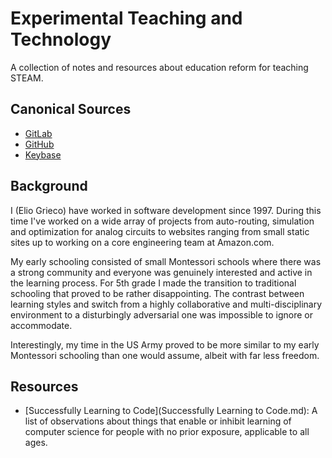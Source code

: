 # Experimental Teaching and Technology

A collection of notes and resources about education reform for teaching STEAM.

## Canonical Sources

* [GitLab](https://gitlab.com/comp_sci_edu/experimental-teaching-and-technology)
* [GitHub](https://github.com/egx-org/experimental-teaching-and-technology)
* [Keybase](keybase://team/comp_sci_edu/experimental-teaching-and-technology)

## Background

I (Elio Grieco) have worked in software development since 1997. During this time I've worked on a wide array of projects from auto-routing, simulation and optimization for analog circuits to websites ranging from small static sites up to working on a core engineering team at Amazon.com.

My early schooling consisted of small Montessori schools where there was a strong community and everyone was genuinely interested and active in the learning process. For 5th grade I made the transition to traditional schooling that proved to be rather disappointing. The contrast between learning styles and switch from a highly collaborative and multi-disciplinary environment to a disturbingly adversarial one was impossible to ignore or accommodate.

Interestingly, my time in the US Army proved to be more similar to my early Montessori schooling than one would assume, albeit with far less freedom.

## Resources

* [Successfully Learning to Code](Successfully Learning to Code.md): A list of observations about things that enable or inhibit learning of computer science for people with no prior exposure, applicable to all ages.

